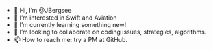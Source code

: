 - 👋 Hi, I’m @JBergsee
- 👀 I’m interested in Swift and Aviation
- 🌱 I’m currently learning something new!
- 💞️ I’m looking to collaborate on coding issues, strategies, algorithms.
- 📫 How to reach me: try a PM at GitHub.

<!---
JBergsee/JBergsee is a ✨ special ✨ repository because its `README.md` (this file) appears on your GitHub profile.
You can click the Preview link to take a look at your changes.
--->
